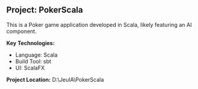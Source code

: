 ## Project: PokerScala

This is a Poker game application developed in Scala, likely featuring an AI component.

**Key Technologies:**
*   Language: Scala
*   Build Tool: sbt
*   UI: ScalaFX

**Project Location:** D:\JeuIA\PokerScala
